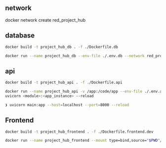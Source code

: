 ## network

docker network create red_project_hub

## database

```bash
docker build -t project_hub_db . -f ./Dockerfile.db

```

```bash
docker run --name project_hub_db --env-file ./.env.db --network red_project_hub -p 2500:5432 -d project_hub_db

```

## api

```bash
docker build -t project_hub_api . -f ./Dockerfile.api

```

```bash
docker run --name project_hub_api -v /app:/code/app --env-file ./.env.api --network red_project_hub -p 2520:5000 -d project_hub_api
uvicorn <module>:<app_instance> --reload

❯ uvicorn main:app --host=localhost --port=8000 --reload

```

## Frontend

```bash
docker build -t project_hub_frontend . -f ./Dockerfile.frontend.dev
```

```bash
docker run --name project_hub_frontend --mount type=bind,source="$PWD"/src,target=/app/src --env-file ./.env.frontend --network red_project_hub -p 2530:5173 -d project_hub_frontend

```
